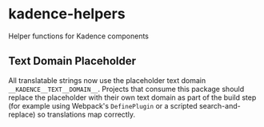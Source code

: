 # kadence-helpers
Helper functions for Kadence components

## Text Domain Placeholder

All translatable strings now use the placeholder text domain `__KADENCE__TEXT__DOMAIN__`. Projects that consume this package should replace the placeholder with their own text domain as part of the build step (for example using Webpack's `DefinePlugin` or a scripted search-and-replace) so translations map correctly.
